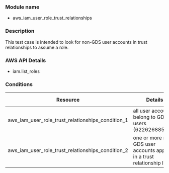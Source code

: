 ### Module name
- aws_iam_user_role_trust_relationships

### Description

This test case is intended to look for non-GDS user accounts in trust relationships to assume a role.

### AWS API Details

- iam.list_roles

### Conditions

|Resource|Details|`Class` Tag|`Result` Tag|
|-|-|-|:-:|
|aws_iam_user_role_trust_relationships_condition_1|all user accounts belong to GDS users (622626885786)|AwsIamRolesWithTrustRelationship|pass|
|aws_iam_user_role_trust_relationships_condition_2|one or more non-GDS user accounts appear in a trust relationship list|AwsIamRolesWithTrustRelationship|fail|
